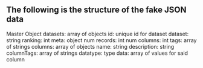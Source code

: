 ## The following is the structure of the fake JSON data

Master Object
  datasets: array of objects
    id: unique id for dataset
    dataset: string
    ranking: int
    meta: object
      num records: int
      num columns: int
    tags: array of strings
    columns: array of objects
      name: string
      description: string
      columnTags: array of strings
      datatype: type
      data: array of values for said column
  
